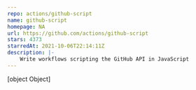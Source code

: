 ```yaml
---
repo: actions/github-script
name: github-script
homepage: NA
url: https://github.com/actions/github-script
stars: 4373
starredAt: 2021-10-06T22:14:11Z
description: |-
    Write workflows scripting the GitHub API in JavaScript
---
```


[object Object]
